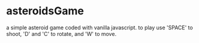 # asteroidsGame
a simple asteroid game coded with vanilla javascript. to play use 'SPACE' to shoot, 'D' and 'C' to rotate, and 'W' to move.
